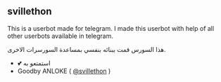 ## svillethon 



This is a userbot made for telegram. I made this userbot with help of all other userbots available in telegram.

هذا السورس قمت ببنائه بنفسي بمساعدة السورسرات الاخرى.


- 💕 استمتعو به
- Goodby ANLOKE ( [@svillethon](https://t.me/svillethon) )
